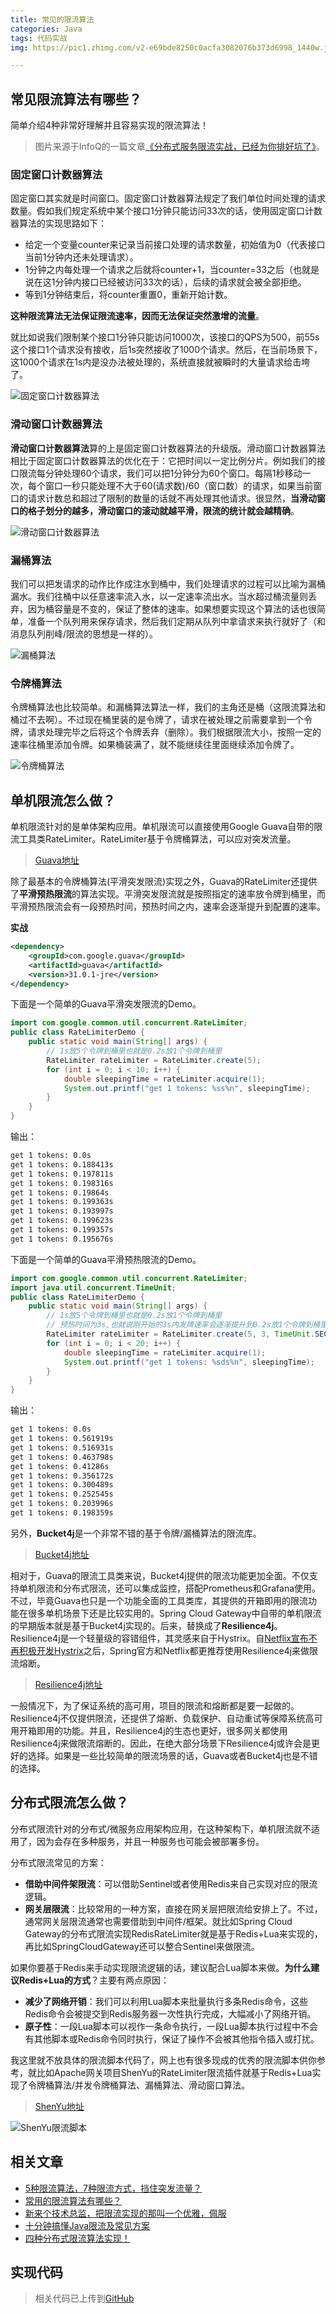 ```yaml
---
title: 常见的限流算法
categories: Java
tags: 代码实战
img: https://pic1.zhimg.com/v2-e69bde8250c0acfa3082076b373d6998_1440w.jpg

---
```


## 常见限流算法有哪些？

简单介绍4种非常好理解并且容易实现的限流算法！

> 图片来源于InfoQ的一篇文章[《分布式服务限流实战，已经为你排好坑了》](https://www.infoq.cn/article/Qg2tX8fyw5Vt-f3HH673)。

### 固定窗口计数器算法

固定窗口其实就是时间窗口。固定窗口计数器算法规定了我们单位时间处理的请求数量。假如我们规定系统中某个接口1分钟只能访问33次的话，使用固定窗口计数器算法的实现思路如下：

- 给定一个变量counter来记录当前接口处理的请求数量，初始值为0（代表接口当前1分钟内还未处理请求）。
- 1分钟之内每处理一个请求之后就将counter+1，当counter=33之后（也就是说在这1分钟内接口已经被访问33次的话），后续的请求就会被全部拒绝。
- 等到1分钟结束后，将counter重置0，重新开始计数。

**这种限流算法无法保证限流速率，因而无法保证突然激增的流量**。

就比如说我们限制某个接口1分钟只能访问1000次，该接口的QPS为500，前55s这个接口1个请求没有接收，后1s突然接收了1000个请求。然后，在当前场景下，这1000个请求在1s内是没办法被处理的，系统直接就被瞬时的大量请求给击垮了。

![固定窗口计数器算法](https://static001.infoq.cn/resource/image/8d/15/8ded7a2b90e1482093f92fff555b3615.png)

### 滑动窗口计数器算法

**滑动窗口计数器算法**算的上是固定窗口计数器算法的升级版。滑动窗口计数器算法相比于固定窗口计数器算法的优化在于：它把时间以一定比例分片。例如我们的接口限流每分钟处理60个请求，我们可以把1分钟分为60个窗口。每隔1秒移动一次，每个窗口一秒只能处理不大于60(请求数)/60（窗口数）的请求，如果当前窗口的请求计数总和超过了限制的数量的话就不再处理其他请求。很显然，**当滑动窗口的格子划分的越多，滑动窗口的滚动就越平滑，限流的统计就会越精确**。

![滑动窗口计数器算法](https://static001.infoq.cn/resource/image/ae/15/ae4d3cd14efb8dc7046d691c90264715.png)

### 漏桶算法

我们可以把发请求的动作比作成注水到桶中，我们处理请求的过程可以比喻为漏桶漏水。我们往桶中以任意速率流入水，以一定速率流出水。当水超过桶流量则丢弃，因为桶容量是不变的，保证了整体的速率。如果想要实现这个算法的话也很简单，准备一个队列用来保存请求，然后我们定期从队列中拿请求来执行就好了（和消息队列削峰/限流的思想是一样的）。

![漏桶算法](https://static001.infoq.cn/resource/image/75/03/75938d1010138ce66e38c6ed0392f103.png)

### 令牌桶算法

令牌桶算法也比较简单。和漏桶算法算法一样，我们的主角还是桶（这限流算法和桶过不去啊）。不过现在桶里装的是令牌了，请求在被处理之前需要拿到一个令牌，请求处理完毕之后将这个令牌丢弃（删除）。我们根据限流大小，按照一定的速率往桶里添加令牌。如果桶装满了，就不能继续往里面继续添加令牌了。

![令牌桶算法](https://static001.infoq.cn/resource/image/ec/93/eca0e5eaa35dac938c673fecf2ec9a93.png)

## 单机限流怎么做？

单机限流针对的是单体架构应用。单机限流可以直接使用Google Guava自带的限流工具类RateLimiter。RateLimiter基于令牌桶算法，可以应对突发流量。

> [Guava地址](https://github.com/google/guava)

除了最基本的令牌桶算法(平滑突发限流)实现之外，Guava的RateLimiter还提供了**平滑预热限流**的算法实现。平滑突发限流就是按照指定的速率放令牌到桶里，而平滑预热限流会有一段预热时间，预热时间之内，速率会逐渐提升到配置的速率。

**实战**


```xml
<dependency>
    <groupId>com.google.guava</groupId>
    <artifactId>guava</artifactId>
    <version>31.0.1-jre</version>
</dependency>
```

下面是一个简单的Guava平滑突发限流的Demo。

```java
import com.google.common.util.concurrent.RateLimiter;
public class RateLimiterDemo {
    public static void main(String[] args) {
        // 1s放5个令牌到桶里也就是0.2s放1个令牌到桶里
        RateLimiter rateLimiter = RateLimiter.create(5);
        for (int i = 0; i < 10; i++) {
            double sleepingTime = rateLimiter.acquire(1);
            System.out.printf("get 1 tokens: %ss%n", sleepingTime);
        }
    }
}
```

输出：


```bash
get 1 tokens: 0.0s
get 1 tokens: 0.188413s
get 1 tokens: 0.197811s
get 1 tokens: 0.198316s
get 1 tokens: 0.19864s
get 1 tokens: 0.199363s
get 1 tokens: 0.193997s
get 1 tokens: 0.199623s
get 1 tokens: 0.199357s
get 1 tokens: 0.195676s
```

下面是一个简单的Guava平滑预热限流的Demo。


```java
import com.google.common.util.concurrent.RateLimiter;
import java.util.concurrent.TimeUnit;
public class RateLimiterDemo {
    public static void main(String[] args) {
        // 1s放5个令牌到桶里也就是0.2s放1个令牌到桶里
        // 预热时间为3s,也就说刚开始的3s内发牌速率会逐渐提升到0.2s放1个令牌到桶里
        RateLimiter rateLimiter = RateLimiter.create(5, 3, TimeUnit.SECONDS);
        for (int i = 0; i < 20; i++) {
            double sleepingTime = rateLimiter.acquire(1);
            System.out.printf("get 1 tokens: %sds%n", sleepingTime);
        }
    }
}
```

输出：

```bash
get 1 tokens: 0.0s
get 1 tokens: 0.561919s
get 1 tokens: 0.516931s
get 1 tokens: 0.463798s
get 1 tokens: 0.41286s
get 1 tokens: 0.356172s
get 1 tokens: 0.300489s
get 1 tokens: 0.252545s
get 1 tokens: 0.203996s
get 1 tokens: 0.198359s
```

另外，**Bucket4j**是一个非常不错的基于令牌/漏桶算法的限流库。

> [Bucket4j地址](https://github.com/vladimir-bukhtoyarov/bucket4j)

相对于，Guava的限流工具类来说，Bucket4j提供的限流功能更加全面。不仅支持单机限流和分布式限流，还可以集成监控，搭配Prometheus和Grafana使用。不过，毕竟Guava也只是一个功能全面的工具类库，其提供的开箱即用的限流功能在很多单机场景下还是比较实用的。Spring Cloud Gateway中自带的单机限流的早期版本就是基于Bucket4j实现的。后来，替换成了**Resilience4j**。Resilience4j是一个轻量级的容错组件，其灵感来自于Hystrix。自[Netflix宣布不再积极开发Hystrix](https://github.com/Netflix/Hystrix/commit/a7df971cbaddd8c5e976b3cc5f14013fe6ad00e6)之后，Spring官方和Netflix都更推荐使用Resilience4j来做限流熔断。

> [Resilience4j地址](https://github.com/resilience4j/resilience4j)

一般情况下，为了保证系统的高可用，项目的限流和熔断都是要一起做的。Resilience4j不仅提供限流，还提供了熔断、负载保护、自动重试等保障系统高可用开箱即用的功能。并且，Resilience4j的生态也更好，很多网关都使用Resilience4j来做限流熔断的。因此，在绝大部分场景下Resilience4j或许会是更好的选择。如果是一些比较简单的限流场景的话，Guava或者Bucket4j也是不错的选择。

## 分布式限流怎么做？

分布式限流针对的分布式/微服务应用架构应用，在这种架构下，单机限流就不适用了，因为会存在多种服务，并且一种服务也可能会被部署多份。

分布式限流常见的方案：

- **借助中间件架限流**：可以借助Sentinel或者使用Redis来自己实现对应的限流逻辑。
- **网关层限流**：比较常用的一种方案，直接在网关层把限流给安排上了。不过，通常网关层限流通常也需要借助到中间件/框架。就比如Spring Cloud Gateway的分布式限流实现RedisRateLimiter就是基于Redis+Lua来实现的，再比如SpringCloudGateway还可以整合Sentinel来做限流。

如果你要基于Redis来手动实现限流逻辑的话，建议配合Lua脚本来做。**为什么建议Redis+Lua的方式**？主要有两点原因：

- **减少了网络开销**：我们可以利用Lua脚本来批量执行多条Redis命令，这些Redis命令会被提交到Redis服务器一次性执行完成，大幅减小了网络开销。
- **原子性**：一段Lua脚本可以视作一条命令执行，一段Lua脚本执行过程中不会有其他脚本或Redis命令同时执行，保证了操作不会被其他指令插入或打扰。

我这里就不放具体的限流脚本代码了，网上也有很多现成的优秀的限流脚本供你参考，就比如Apache网关项目ShenYu的RateLimiter限流插件就基于Redis+Lua实现了令牌桶算法/并发令牌桶算法、漏桶算法、滑动窗口算法。

> [ShenYu地址](https://github.com/apache/incubator-shenyu)

![ShenYu限流脚本](https://oss.javaguide.cn/github/javaguide/csdn/e1e2a75f489e4854990dabe3b6cec522.jpg)

## 相关文章

- [5种限流算法，7种限流方式，挡住突发流量？](https://mp.weixin.qq.com/s/xNvBdI99fKOsMFdoNC4K3w)
- [常用的限流算法有哪些？](https://mp.weixin.qq.com/s/gsBl3J6iUEChODowLU9vjw)
- [新来个技术总监，把限流实现的那叫一个优雅，佩服](https://mp.weixin.qq.com/s/lSrFOBZHSlneNUh_tnfxjg)
- [十分钟搞懂Java限流及常见方案](https://mp.weixin.qq.com/s/i93_jSf43FcN0aQ9hY8WnQ)
- [四种分布式限流算法实现！](https://mp.weixin.qq.com/s/BRQfsbhFjSpl_MH7E-eZYQ)

## 实现代码

> 相关代码已上传到[GitHub](https://github.com/xmxe/demo/tree/master/study-demo/src/main/java/com/xmxe/study_demo/algorithm/limit)

